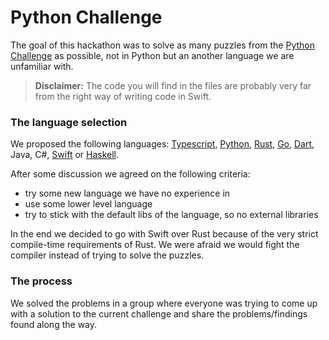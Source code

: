 # Python Challenge

The goal of this hackathon was to solve as many puzzles from the [Python Challenge](http://www.pythonchallenge.com/) as possible, not in Python but an another language we are unfamiliar with.

> **Disclaimer:** The code you will find in the files are probably very far from the right way of writing code in Swift.  

### The language selection

We proposed the following languages: [Typescript][typescript], [Python][python], [Rust][rust], [Go][go], [Dart][dart], Java, C#, [Swift][swift] or [Haskell][haskell].

After some discussion we agreed on the following criteria: 
 - try some new language we have no experience in
 - use some lower level language
 - try to stick with the default libs of the language, so no external libraries

In the end we decided to go with Swift over Rust because of the very strict compile-time requirements of Rust. We were afraid we would fight the compiler instead of trying to solve the puzzles.

### The process 

We solved the problems in a group where everyone was trying to come up with a solution to the current challenge and share the problems/findings found along the way.

[python]: https://www.python.org/
[typescript]: https://www.typescriptlang.org
[rust]: https://www.rust-lang.org/
[go]: https://golang.org/
[dart]: https://dart.dev/
[swift]: https://developer.apple.com/swift/
[haskell]: https://www.haskell.org/